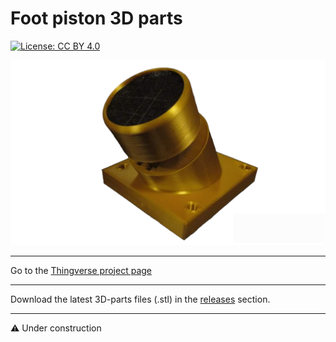 # Foot piston 3D parts
[![License: CC BY 4.0](https://img.shields.io/badge/License-CC%20BY%204.0-lightgrey.svg)](https://creativecommons.org/licenses/by/4.0/)

![alt_text](https://github.com/Openpipes-org/Foot_piston_3D_parts/blob/main/images/foot_piston-pic1.png)

<hr>
Go to the <a href="https://www.thingiverse.com/thing:6216792">Thingverse project page</a>
<hr>
Download the latest 3D-parts files (.stl) in the <a href="https://github.com/Openpipes-org/Foot_piston_3D_parts/releases/latest">releases</a> section.
<hr>
⚠️ Under construction
